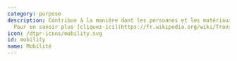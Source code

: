 ```yaml
---
category: purpose
description: Contribue à la maniére dont les personnes et les matériaux se déplacent.
  Pour en savoir plus [cliquez-ici](https://fr.wikipedia.org/wiki/Transport)
icon: /dtpr-icons/mobility.svg
id: mobility
name: Mobilité
---
```

